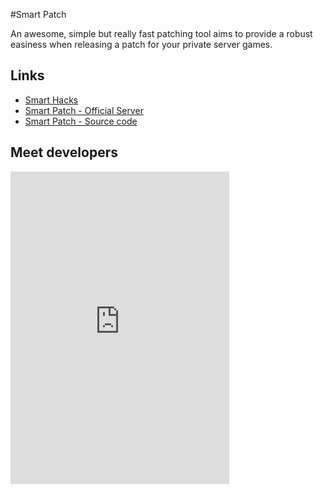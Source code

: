 #Smart Patch

An awesome, simple but really fast patching tool aims to provide a robust easiness when releasing a patch for your private server games.

## Links

* [Smart Hacks](https://smarthacksinc.com)
* [Smart Patch - Official Server](https://patchy.scripts.smarthacksinc.com)
* [Smart Patch - Source code](https://github.com/smartincorp/smartpatch)

## Meet developers

<iframe src="https://discordapp.com/widget?id=254863566136541186&theme=dark" width="350" height="500" allowtransparency="true" frameborder="0"></iframe>

